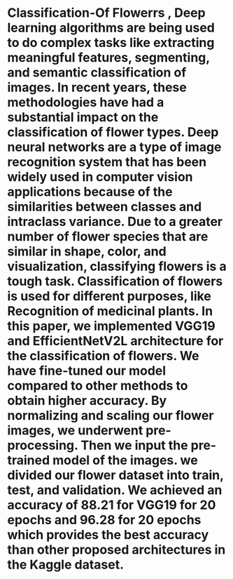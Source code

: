 # Classification-Of Flowerrs , Deep learning algorithms are being used to do complex tasks like extracting meaningful features, segmenting, and semantic classification of images. In recent years, these methodologies have had a substantial impact on the classification of flower types. Deep neural networks are a type of image recognition system that has been widely used in computer vision applications because of the similarities between classes and intraclass variance. Due to a greater number of flower species that are similar in shape, color, and visualization, classifying flowers is a tough task. Classification of flowers is used for different purposes, like Recognition of medicinal plants. In this paper, we implemented VGG19 and EfficientNetV2L architecture for the classification of flowers. We have fine-tuned our model compared to other methods to obtain higher accuracy. By normalizing and scaling our flower images, we underwent pre-processing. Then we input the pre-trained model of the images. we divided our flower dataset into train, test, and validation. We achieved an accuracy of 88.21 for VGG19 for 20 epochs and 96.28 for 20 epochs which provides the best accuracy than other proposed architectures in the Kaggle dataset.
